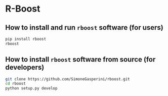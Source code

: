# R-Boost


## How to install and run `rboost` software (for users)

```bash
pip install rboost
rboost
```


## How to install `rboost` software from source (for developers)

```bash
git clone https://github.com/SimoneGasperini/rboost.git
cd rboost
python setup.py develop
```
